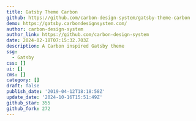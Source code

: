 ```yaml
---
title: Gatsby Theme Carbon
github: https://github.com/carbon-design-system/gatsby-theme-carbon
demo: https://gatsby.carbondesignsystem.com/
author: carbon-design-system
author_link: https://github.com/carbon-design-system
date: 2024-02-18T07:15:32.703Z
description: A Carbon inspired Gatsby theme
ssg:
  - Gatsby
css: []
ui: []
cms: []
category: []
draft: false
publish_date: '2019-04-12T18:18:58Z'
update_date: '2024-10-16T15:51:49Z'
github_star: 355
github_fork: 272
---
```

